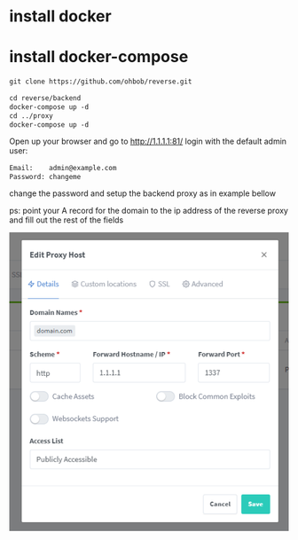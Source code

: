 # install docker
# install docker-compose

```
git clone https://github.com/ohbob/reverse.git
``` 
```
cd reverse/backend
docker-compose up -d
cd ../proxy
docker-compose up -d
```

Open up your browser and go to http://1.1.1.1:81/
login with the default admin user:
```angular2html
Email:    admin@example.com
Password: changeme
```
change the password and setup the backend proxy as in example bellow

ps: point your A record for the domain to the ip address of the reverse proxy and fill out the rest of the fields

![proxy setup image](/proxy/proxy-setup.png)
